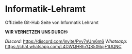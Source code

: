 # Informatik-Lehramt
Offizielle Git-Hub Seite von Informatik Lehramt


**WIR VERNETZEN UNS DURCH:**

*Discord:* https://discord.com/invite/Pvv7nUm6m6
*Whatsapp:* https://chat.whatsapp.com/L4DWQHBhZQS5X6qjF1UQNC
